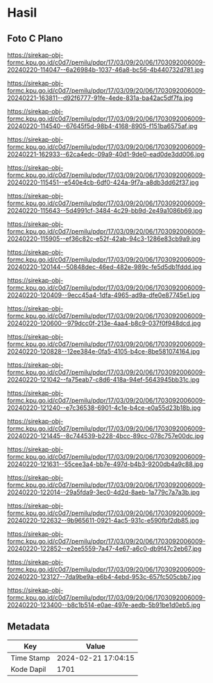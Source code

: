 # Hasil

## Foto C Plano

https://sirekap-obj-formc.kpu.go.id/c0d7/pemilu/pdpr/17/03/09/20/06/1703092006009-20240220-114047--6a26984b-1037-46a8-bc56-4b440732d781.jpg

https://sirekap-obj-formc.kpu.go.id/c0d7/pemilu/pdpr/17/03/09/20/06/1703092006009-20240221-163811--d92f6777-91fe-4ede-831a-ba42ac5df7fa.jpg

https://sirekap-obj-formc.kpu.go.id/c0d7/pemilu/pdpr/17/03/09/20/06/1703092006009-20240220-114540--67645f5d-98b4-4168-8905-f151ba6575af.jpg

https://sirekap-obj-formc.kpu.go.id/c0d7/pemilu/pdpr/17/03/09/20/06/1703092006009-20240221-162933--62ca4edc-09a9-40d1-9de0-ead0de3dd006.jpg

https://sirekap-obj-formc.kpu.go.id/c0d7/pemilu/pdpr/17/03/09/20/06/1703092006009-20240220-115451--e540e4cb-6df0-424a-9f7a-a8db3dd62f37.jpg

https://sirekap-obj-formc.kpu.go.id/c0d7/pemilu/pdpr/17/03/09/20/06/1703092006009-20240220-115643--5d4991cf-3484-4c29-bb9d-2e49a1086b69.jpg

https://sirekap-obj-formc.kpu.go.id/c0d7/pemilu/pdpr/17/03/09/20/06/1703092006009-20240220-115905--ef36c82c-e52f-42ab-94c3-1286e83cb9a9.jpg

https://sirekap-obj-formc.kpu.go.id/c0d7/pemilu/pdpr/17/03/09/20/06/1703092006009-20240220-120144--50848dec-46ed-482e-989c-fe5d5db1fddd.jpg

https://sirekap-obj-formc.kpu.go.id/c0d7/pemilu/pdpr/17/03/09/20/06/1703092006009-20240220-120409--9ecc45a4-1dfa-4965-ad9a-dfe0e87745e1.jpg

https://sirekap-obj-formc.kpu.go.id/c0d7/pemilu/pdpr/17/03/09/20/06/1703092006009-20240220-120600--979dcc0f-213e-4aa4-b8c9-037f0f948dcd.jpg

https://sirekap-obj-formc.kpu.go.id/c0d7/pemilu/pdpr/17/03/09/20/06/1703092006009-20240220-120828--12ee384e-0fa5-4105-b4ce-8be581074164.jpg

https://sirekap-obj-formc.kpu.go.id/c0d7/pemilu/pdpr/17/03/09/20/06/1703092006009-20240220-121042--fa75eab7-c8d6-418a-94ef-5643945bb31c.jpg

https://sirekap-obj-formc.kpu.go.id/c0d7/pemilu/pdpr/17/03/09/20/06/1703092006009-20240220-121240--e7c36538-6901-4c1e-b4ce-e0a55d23b18b.jpg

https://sirekap-obj-formc.kpu.go.id/c0d7/pemilu/pdpr/17/03/09/20/06/1703092006009-20240220-121445--8c744539-b228-4bcc-89cc-078c757e00dc.jpg

https://sirekap-obj-formc.kpu.go.id/c0d7/pemilu/pdpr/17/03/09/20/06/1703092006009-20240220-121631--55cee3a4-bb7e-497d-b4b3-9200db4a9c88.jpg

https://sirekap-obj-formc.kpu.go.id/c0d7/pemilu/pdpr/17/03/09/20/06/1703092006009-20240220-122014--29a5fda9-3ec0-4d2d-8aeb-1a779c7a7a3b.jpg

https://sirekap-obj-formc.kpu.go.id/c0d7/pemilu/pdpr/17/03/09/20/06/1703092006009-20240220-122632--9b965611-0921-4ac5-931c-e590fbf2db85.jpg

https://sirekap-obj-formc.kpu.go.id/c0d7/pemilu/pdpr/17/03/09/20/06/1703092006009-20240220-122852--e2ee5559-7a47-4e67-a6c0-db9f47c2eb67.jpg

https://sirekap-obj-formc.kpu.go.id/c0d7/pemilu/pdpr/17/03/09/20/06/1703092006009-20240220-123127--7da9be9a-e6b4-4ebd-953c-657fc505cbb7.jpg

https://sirekap-obj-formc.kpu.go.id/c0d7/pemilu/pdpr/17/03/09/20/06/1703092006009-20240220-123400--b8c1b514-e0ae-497e-aedb-5b91be1d0eb5.jpg


## Metadata

| Key        | Value               |
| ---------- | ------------------- |
| Time Stamp | 2024-02-21 17:04:15 |
| Kode Dapil | 1701                |



